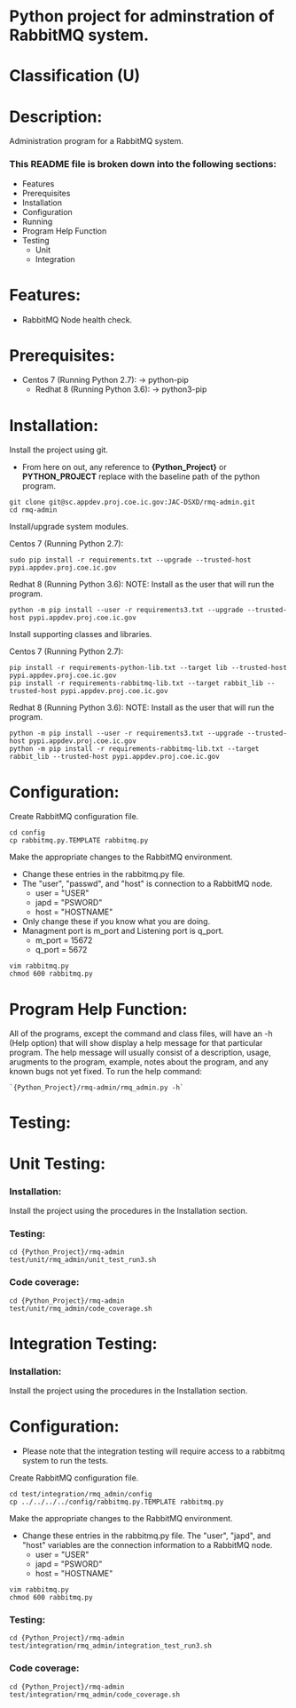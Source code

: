 # Python project for adminstration of RabbitMQ system.
# Classification (U)

# Description:
  Administration program for a RabbitMQ system.


###  This README file is broken down into the following sections:
 * Features
 * Prerequisites
 * Installation
 * Configuration
 * Running
 * Program Help Function
 * Testing
   - Unit
   - Integration


# Features:
 * RabbitMQ Node health check.


# Prerequisites:
  - Centos 7 (Running Python 2.7):
      -> python-pip
    - Redhat 8 (Running Python 3.6):
      -> python3-pip


# Installation:

Install the project using git.
  * From here on out, any reference to **{Python_Project}** or **PYTHON_PROJECT** replace with the baseline path of the python program.

```
git clone git@sc.appdev.proj.coe.ic.gov:JAC-DSXD/rmq-admin.git
cd rmq-admin
```

Install/upgrade system modules.

Centos 7 (Running Python 2.7):
```
sudo pip install -r requirements.txt --upgrade --trusted-host pypi.appdev.proj.coe.ic.gov
```

Redhat 8 (Running Python 3.6):
NOTE: Install as the user that will run the program.

```
python -m pip install --user -r requirements3.txt --upgrade --trusted-host pypi.appdev.proj.coe.ic.gov
```


Install supporting classes and libraries.

Centos 7 (Running Python 2.7):
```
pip install -r requirements-python-lib.txt --target lib --trusted-host pypi.appdev.proj.coe.ic.gov
pip install -r requirements-rabbitmq-lib.txt --target rabbit_lib --trusted-host pypi.appdev.proj.coe.ic.gov
```

Redhat 8 (Running Python 3.6):
NOTE: Install as the user that will run the program.

```
python -m pip install --user -r requirements3.txt --upgrade --trusted-host pypi.appdev.proj.coe.ic.gov
python -m pip install -r requirements-rabbitmq-lib.txt --target rabbit_lib --trusted-host pypi.appdev.proj.coe.ic.gov
```


# Configuration:

Create RabbitMQ configuration file.

```
cd config
cp rabbitmq.py.TEMPLATE rabbitmq.py
```

Make the appropriate changes to the RabbitMQ environment.
  * Change these entries in the rabbitmq.py file.
  * The "user", "passwd", and "host" is connection to a RabbitMQ node.
    - user = "USER"
    - japd = "PSWORD"
    - host = "HOSTNAME"
  * Only change these if you know what you are doing.
  * Managment port is m_port and Listening port is q_port.
    - m_port = 15672
    - q_port = 5672

```
vim rabbitmq.py
chmod 600 rabbitmq.py
```


# Program Help Function:

  All of the programs, except the command and class files, will have an -h (Help option) that will show display a help message for that particular program.  The help message will usually consist of a description, usage, arugments to the program, example, notes about the program, and any known bugs not yet fixed.  To run the help command:

```
`{Python_Project}/rmq-admin/rmq_admin.py -h`
```


# Testing:

# Unit Testing:

### Installation:

Install the project using the procedures in the Installation section.

### Testing:

```
cd {Python_Project}/rmq-admin
test/unit/rmq_admin/unit_test_run3.sh
```

### Code coverage:
```
cd {Python_Project}/rmq-admin
test/unit/rmq_admin/code_coverage.sh
```

# Integration Testing:

### Installation:

Install the project using the procedures in the Installation section.

# Configuration:
  * Please note that the integration testing will require access to a rabbitmq system to run the tests.

Create RabbitMQ configuration file.

```
cd test/integration/rmq_admin/config
cp ../../../../config/rabbitmq.py.TEMPLATE rabbitmq.py
```

Make the appropriate changes to the RabbitMQ environment.
  * Change these entries in the rabbitmq.py file.  The "user", "japd", and "host" variables are the connection information to a RabbitMQ node.
    - user = "USER"
    - japd = "PSWORD"
    - host = "HOSTNAME"

```
vim rabbitmq.py
chmod 600 rabbitmq.py
```

### Testing:

```
cd {Python_Project}/rmq-admin
test/integration/rmq_admin/integration_test_run3.sh
```

### Code coverage:
```
cd {Python_Project}/rmq-admin
test/integration/rmq_admin/code_coverage.sh
```

